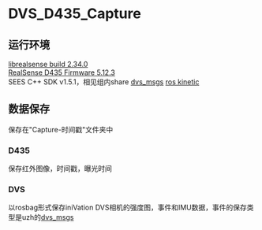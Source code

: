 # DVS_D435_Capture

## 运行环境
[librealsense build 2.34.0](https://github.com/IntelRealSense/librealsense/blob/master/doc/distribution_linux.md)   
[RealSense D435 Firmware 5.12.3](https://dev.intelrealsense.com/docs/firmware-releases)   
SEES C++ SDK v1.5.1，相见组内share
[dvs_msgs](https://github.com/uzh-rpg/rpg_dvs_ros/tree/master/dvs_msgs)
[ros kinetic](http://wiki.ros.org/)

## 数据保存 
保存在"Capture-时间戳"文件夹中

### D435 
保存红外图像，时间戳，曝光时间 
### DVS 
以rosbag形式保存iniVation DVS相机的强度图，事件和IMU数据，事件的保存类型是uzh的[dvs_msgs](https://github.com/uzh-rpg/rpg_dvs_ros/tree/master/dvs_msgs)